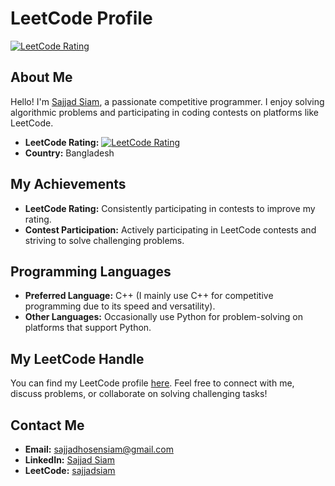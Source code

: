 # LeetCode Profile

[![LeetCode Rating](https://leetcode-badge-api.herokuapp.com/api/user/sajjadsiam13)](https://leetcode.com/sajjadsiam13)

## About Me

Hello! I'm [Sajjad Siam](https://leetcode.com/sajjadsiam13), a passionate competitive programmer. I enjoy solving algorithmic problems and participating in coding contests on platforms like LeetCode.

- **LeetCode Rating:** [![LeetCode Rating](https://leetcode-badge-api.herokuapp.com/api/user/sajjadsiam13)](https://leetcode.com/sajjadsiam13)
- **Country:** Bangladesh

## My Achievements

- **LeetCode Rating:** Consistently participating in contests to improve my rating.
- **Contest Participation:** Actively participating in LeetCode contests and striving to solve challenging problems.

## Programming Languages

- **Preferred Language:** C++ (I mainly use C++ for competitive programming due to its speed and versatility).
- **Other Languages:** Occasionally use Python for problem-solving on platforms that support Python.

## My LeetCode Handle

You can find my LeetCode profile [here](https://leetcode.com/sajjadsiam13). Feel free to connect with me, discuss problems, or collaborate on solving challenging tasks!

## Contact Me

- **Email:** [sajjadhosensiam@gmail.com](mailto:sajjadhosensiam@gmail.com)
- **LinkedIn:** [Sajjad Siam](https://www.linkedin.com/in/sajjadsiam/)
- **LeetCode:** [sajjadsiam](https://leetcode.com/sajjadsiam)
